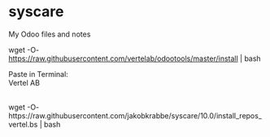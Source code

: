 # syscare
My Odoo files and notes

wget -O- https://raw.githubusercontent.com/vertelab/odootools/master/install | bash

Paste in Terminal:<br>
Vertel AB<br>

<br>
wget -O- https://raw.githubusercontent.com/jakobkrabbe/syscare/10.0/install_repos_vertel.bs | bash
